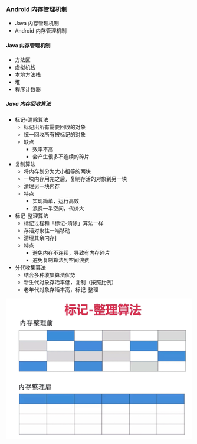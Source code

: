 ### Android 内存管理机制

- Java 内存管理机制
- Android 内存管理机制

#### Java 内存管理机制

- 方法区
- 虚拟机栈
- 本地方法栈
- 堆
- 程序计数器

##### Java 内存回收算法

- 标记-清除算法
  - 标记出所有需要回收的对象
  - 统一回收所有被标记的对象
  - 缺点
    - 效率不高
    - 会产生很多不连续的碎片
- 复制算法
  - 将内存划分为大小相等的两块
  - 一块内存用完之后，复制存活的对象到另一块
  - 清理另一块内存
  - 特点
    - 实现简单，运行高效
    - 浪费一半空间，代价大
- 标记-整理算法
  - 标记过程和「标记-清除」算法一样
  - 存活对象往一端移动
  - 清理其余内存]
  - 特点
    - 避免内存不连续，导致有内存碎片
    - 避免复制算法到空间浪费
- 分代收集算法
  - 结合多种收集算法优势
  - 新生代对象存活率低，复制（按照比例）
  - 老年代对象存活率高，标记-整理

![](./imgs/img.png)